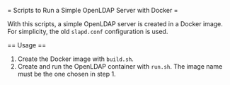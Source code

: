 = Scripts to Run a Simple OpenLDAP Server with Docker =

With this scripts, a simple OpenLDAP server is created in a Docker image. For
simplicity, the old `slapd.conf` configuration is used.

== Usage ==
1. Create the Docker image with `build.sh`.
2. Create and run the OpenLDAP container with `run.sh`. The image name must be 
the one chosen in step 1.

